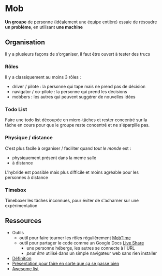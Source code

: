 # Mob

**Un groupe** de personne (idéalement une équipe entière) essaie de résoudre **un problème**, en utilisant **une machine**

## Organisation

Il y a plusieurs façons de s’organiser, il faut être ouvert à tester des trucs

### Rôles

Il y a classiquement au moins 3 rôles :

* driver / pilote : la personne qui tape mais ne prend pas de décision
* navigator / co-pilote : la personne qui prend les décisions
* mobbers : les autres qui peuvent suggérer de nouvelles idées

### Todo List

Faire une todo list découpée en micro-tâches et rester concentré sur la tâche en cours pour que le groupe reste concentré et ne s'éparpille pas.

### Physique / distance

C’est plus facile à organiser / faciliter quand *tout le monde* est :

* physiquement présent dans la meme salle
* à distance

L'hybride est possible mais plus difficile et moins agréable pour les personnes à distance

### Timebox

Timeboxer les tâches inconnues, pour éviter de s'acharner sur une expérimentation

## Ressources

* Outils
  * outil pour faire tourner les rôles régulièrement [MobTime](https://mobtime.hadrienmp.fr/)
  * outil pour partager le code comme un Google Docs [Live Share](https://visualstudio.microsoft.com/fr/services/live-share/)
    * une personne héberge, les autres se connecte à l'URL
    * *peut être* utilisé dans un simple navigateur web sans rien installer
* [Définition](https://www.agilealliance.org/glossary/mob-programming/)
* [Présentation pour faire en sorte que ça se passe bien](https://www.youtube.com/watch?v=wK4PL3RsskA)
* [Awesome list](https://github.com/mobtimeapp/awesome-mobbing)
